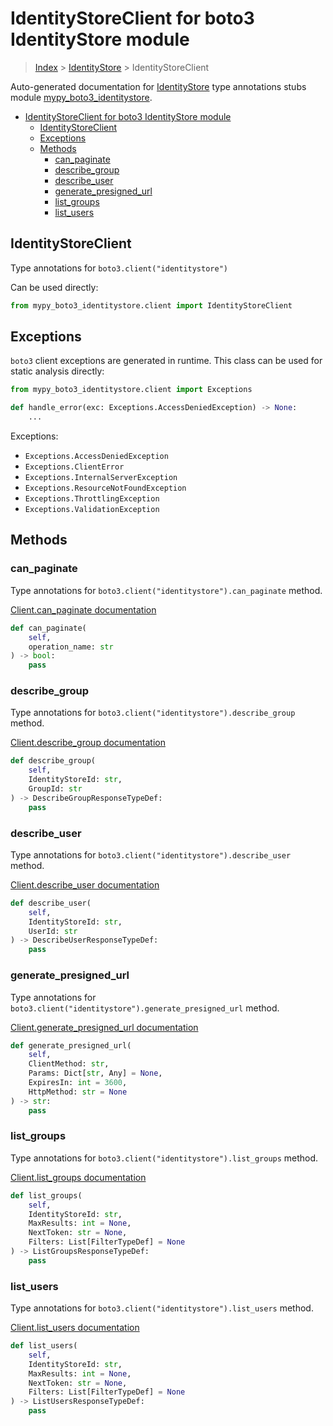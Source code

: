 # IdentityStoreClient for boto3 IdentityStore module

> [Index](../index.md) > [IdentityStore](./index.md) > IdentityStoreClient

Auto-generated documentation for [IdentityStore](https://boto3.amazonaws.com/v1/documentation/api/latest/reference/services/identitystore.html#IdentityStore)
type annotations stubs module [mypy_boto3_identitystore](https://pypi.org/project/mypy-boto3-identitystore/).

- [IdentityStoreClient for boto3 IdentityStore module](#identitystoreclient-for-boto3-identitystore-module)
  - [IdentityStoreClient](#identitystoreclient)
  - [Exceptions](#exceptions)
  - [Methods](#methods)
    - [can_paginate](#can_paginate)
    - [describe_group](#describe_group)
    - [describe_user](#describe_user)
    - [generate_presigned_url](#generate_presigned_url)
    - [list_groups](#list_groups)
    - [list_users](#list_users)

## IdentityStoreClient

Type annotations for `boto3.client("identitystore")`

Can be used directly:

```python
from mypy_boto3_identitystore.client import IdentityStoreClient
```

## Exceptions


`boto3` client exceptions are generated in runtime. This class can be used for static analysis directly:

```python
from mypy_boto3_identitystore.client import Exceptions

def handle_error(exc: Exceptions.AccessDeniedException) -> None:
    ...
```


Exceptions:

- `Exceptions.AccessDeniedException`
- `Exceptions.ClientError`
- `Exceptions.InternalServerException`
- `Exceptions.ResourceNotFoundException`
- `Exceptions.ThrottlingException`
- `Exceptions.ValidationException`


## Methods


### can_paginate

Type annotations for `boto3.client("identitystore").can_paginate` method.

[Client.can_paginate documentation](https://boto3.amazonaws.com/v1/documentation/api/latest/reference/services/identitystore.html#IdentityStore.Client.can_paginate)

```python
def can_paginate(
    self,
    operation_name: str
) -> bool:
    pass
```

### describe_group

Type annotations for `boto3.client("identitystore").describe_group` method.

[Client.describe_group documentation](https://boto3.amazonaws.com/v1/documentation/api/latest/reference/services/identitystore.html#IdentityStore.Client.describe_group)

```python
def describe_group(
    self,
    IdentityStoreId: str,
    GroupId: str
) -> DescribeGroupResponseTypeDef:
    pass
```

### describe_user

Type annotations for `boto3.client("identitystore").describe_user` method.

[Client.describe_user documentation](https://boto3.amazonaws.com/v1/documentation/api/latest/reference/services/identitystore.html#IdentityStore.Client.describe_user)

```python
def describe_user(
    self,
    IdentityStoreId: str,
    UserId: str
) -> DescribeUserResponseTypeDef:
    pass
```

### generate_presigned_url

Type annotations for `boto3.client("identitystore").generate_presigned_url` method.

[Client.generate_presigned_url documentation](https://boto3.amazonaws.com/v1/documentation/api/latest/reference/services/identitystore.html#IdentityStore.Client.generate_presigned_url)

```python
def generate_presigned_url(
    self,
    ClientMethod: str,
    Params: Dict[str, Any] = None,
    ExpiresIn: int = 3600,
    HttpMethod: str = None
) -> str:
    pass
```

### list_groups

Type annotations for `boto3.client("identitystore").list_groups` method.

[Client.list_groups documentation](https://boto3.amazonaws.com/v1/documentation/api/latest/reference/services/identitystore.html#IdentityStore.Client.list_groups)

```python
def list_groups(
    self,
    IdentityStoreId: str,
    MaxResults: int = None,
    NextToken: str = None,
    Filters: List[FilterTypeDef] = None
) -> ListGroupsResponseTypeDef:
    pass
```

### list_users

Type annotations for `boto3.client("identitystore").list_users` method.

[Client.list_users documentation](https://boto3.amazonaws.com/v1/documentation/api/latest/reference/services/identitystore.html#IdentityStore.Client.list_users)

```python
def list_users(
    self,
    IdentityStoreId: str,
    MaxResults: int = None,
    NextToken: str = None,
    Filters: List[FilterTypeDef] = None
) -> ListUsersResponseTypeDef:
    pass
```